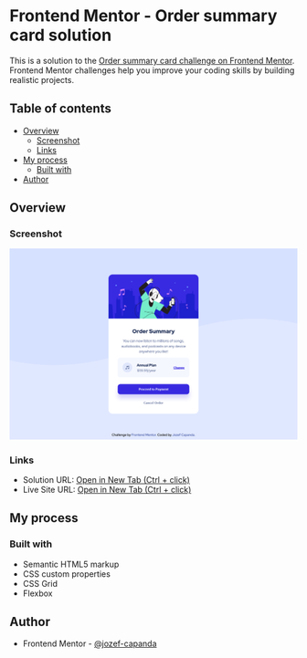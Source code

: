 # Frontend Mentor - Order summary card solution

This is a solution to the [Order summary card challenge on Frontend Mentor](https://www.frontendmentor.io/challenges/order-summary-component-QlPmajDUj). Frontend Mentor challenges help you improve your coding skills by building realistic projects.

## Table of contents

- [Overview](#overview)
  - [Screenshot](#screenshot)
  - [Links](#links)
- [My process](#my-process)
  - [Built with](#built-with)
- [Author](#author)

## Overview

### Screenshot

![](./images/desktop-preview.png)

### Links

- Solution URL: [Open in New Tab (Ctrl + click)](https://www.frontendmentor.io/solutions/3column-preview-card-component-using-flexwrap-uIMoeXEBvW)
- Live Site URL: [Open in New Tab (Ctrl + click)](https://jozef-capanda.github.io/Frontend-Mentor-3-column-preview/)

## My process

### Built with

- Semantic HTML5 markup
- CSS custom properties
- CSS Grid
- Flexbox

## Author

- Frontend Mentor - [@jozef-capanda](https://www.frontendmentor.io/profile/jozef-capanda)
